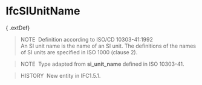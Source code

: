 # IfcSIUnitName

{ .extDef}
> NOTE&nbsp; Definition according to ISO/CD 10303-41:1992  
> An SI unit name is the name of an SI unit. The definitions of the names of SI units are specified in ISO 1000 (clause 2).

> NOTE&nbsp; Type adapted from **si_unit_name** defined in ISO 10303-41.

> HISTORY&nbsp; New entity in IFC1.5.1.
